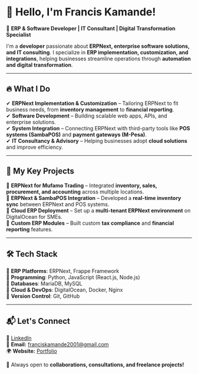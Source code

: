 # 👋 Hello, I'm Francis Kamande!  

🚀 **ERP & Software Developer | IT Consultant | Digital Transformation Specialist**  

I'm a **developer** passionate about **ERPNext, enterprise software solutions, and IT consulting**. I specialize in **ERP implementation, customization, and integrations**, helping businesses streamline operations through **automation and digital transformation**.  

---

## 🔥 **What I Do**  

✔ **ERPNext Implementation & Customization** – Tailoring ERPNext to fit business needs, from **inventory management** to **financial reporting**.  
✔ **Software Development** – Building scalable web apps, APIs, and enterprise solutions.  
✔ **System Integration** – Connecting ERPNext with third-party tools like **POS systems (SambaPOS)** and **payment gateways (M-Pesa)**.  
✔ **IT Consultancy & Advisory** – Helping businesses adopt **cloud solutions** and improve efficiency.  

---

## 📌 **My Key Projects**  

📍 **ERPNext for Mufamo Trading** – Integrated **inventory, sales, procurement, and accounting** across multiple locations.  
📍 **ERPNext & SambaPOS Integration** – Developed a **real-time inventory sync** between ERPNext and POS systems.  
📍 **Cloud ERP Deployment** – Set up a **multi-tenant ERPNext environment** on DigitalOcean for SMEs.  
📍 **Custom ERP Modules** – Built custom **tax compliance** and **financial reporting** features.  

---

## 🛠 **Tech Stack**  

🔹 **ERP Platforms**: ERPNext, Frappe Framework  
🔹 **Programming**: Python, JavaScript (React.js, Node.js)  
🔹 **Databases**: MariaDB, MySQL  
🔹 **Cloud & DevOps**: DigitalOcean, Docker, Nginx  
🔹 **Version Control**: Git, GitHub  

---

## 📬 **Let's Connect**  

💼 [LinkedIn](https://www.linkedin.com/in/njoroge-francis)  
📧 **Email:** franciskamande2001@gmail.com  
🌍 **Website:** [Portfolio](https://francis450.github.io/portfolio)  

🚀 Always open to **collaborations, consultations, and freelance projects!**  
